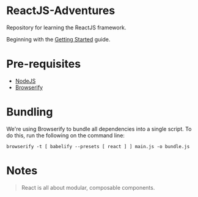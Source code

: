 # ReactJS-Adventures

Repository for learning the ReactJS framework.  

Beginning with the [Getting Started](https://facebook.github.io/react/docs/getting-started.html) guide.

# Pre-requisites

* [NodeJS](https://nodejs.org/en/)
* [Browserify](http://browserify.org/)

# Bundling

We're using Browserify to bundle all dependencies into a single script.  To do this, run the following on the command line:

    browserify -t [ babelify --presets [ react ] ] main.js -o bundle.js

# Notes

> React is all about modular, composable components.
